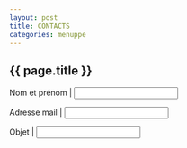 ```yaml
---
layout: post
title: CONTACTS
categories: menuppe
---
```


## {{ page.title }}

Nom et prénom | <input id="nometprenom" type="text" name="nometprenom" />

Adresse mail  | <input id="mail" type="text" name="mail" />

Objet         | <input id="objet" type="text" name="objet" />